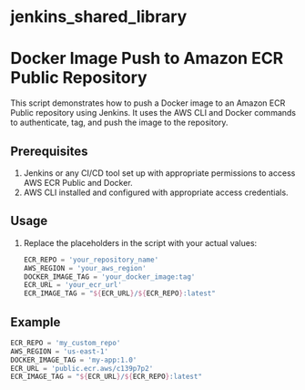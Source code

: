 # jenkins_shared_library

# Docker Image Push to Amazon ECR Public Repository

This script demonstrates how to push a Docker image to an Amazon ECR Public repository using Jenkins. It uses the AWS CLI and Docker commands to authenticate, tag, and push the image to the repository.

## Prerequisites

1. Jenkins or any CI/CD tool set up with appropriate permissions to access AWS ECR Public and Docker.
2. AWS CLI installed and configured with appropriate access credentials.

## Usage

1. Replace the placeholders in the script with your actual values:

   ```groovy
   ECR_REPO = 'your_repository_name'
   AWS_REGION = 'your_aws_region'
   DOCKER_IMAGE_TAG = 'your_docker_image:tag'
   ECR_URL = 'your_ecr_url'
   ECR_IMAGE_TAG = "${ECR_URL}/${ECR_REPO}:latest"

## Example

   ```groovy
   ECR_REPO = 'my_custom_repo'
   AWS_REGION = 'us-east-1'
   DOCKER_IMAGE_TAG = 'my-app:1.0'
   ECR_URL = 'public.ecr.aws/c139p7p2'
   ECR_IMAGE_TAG = "${ECR_URL}/${ECR_REPO}:latest"


   
